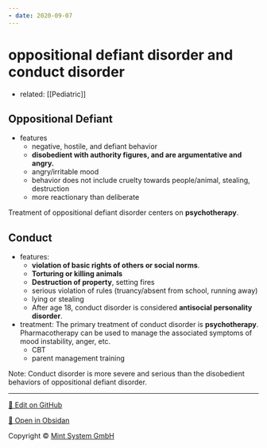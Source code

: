 ```yaml
---
- date: 2020-09-07
---
```


# oppositional defiant disorder and conduct disorder

- related: [[Pediatric]]

## Oppositional Defiant

- features
	- negative, hostile, and defiant behavior
	- **disobedient with authority figures, and are argumentative and angry.**
	- angry/irritable mood
	- behavior does not include cruelty towards people/animal, stealing, destruction
	- more reactionary than deliberate

Treatment of oppositional defiant disorder centers on **psychotherapy**.

## Conduct

- features:
	- **violation of basic rights of others or social norms**.
	- **Torturing or killing animals**
	- **Destruction of property**, setting fires
	- serious violation of rules (truancy/absent from school, running away)
	- lying or stealing
	- After age 18, conduct disorder is considered **antisocial personality disorder**.
- treatment: The primary treatment of conduct disorder is **psychotherapy**. Pharmacotherapy can be used to manage the associated symptoms of mood instability, anger, etc.
	- CBT
	- parent management training

Note: Conduct disorder is more severe and serious than the disobedient behaviors of oppositional defiant disorder.


<hr>

[📝 Edit on GitHub](https://github.com/Mint-System/Knowledge/blob/master/oppositional%20defiant%20disorder%20and%20conduct%20disorder.md)

[📂 Open in Obsidan](obsidian://open?vault=Knowledge%20Mint%20System&file=oppositional%20defiant%20disorder%20and%20conduct%20disorder.md ':target=_self')

<footer>Copyright © <a href="https://www.mint-system.ch/">Mint System GmbH</a></footer>